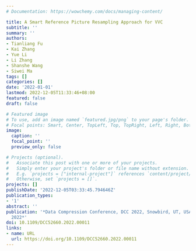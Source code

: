 ```yaml
---
# Documentation: https://wowchemy.com/docs/managing-content/

title: A Smart Reference Picture Resampling Approach for VVC
subtitle: ''
summary: ''
authors:
- Tianliang Fu
- Kai Zhang
- Yue Li
- Li Zhang
- Shanshe Wang
- Siwei Ma
tags: []
categories: []
date: '2022-01-01'
lastmod: 2022-12-05T11:33:46+08:00
featured: false
draft: false

# Featured image
# To use, add an image named `featured.jpg/png` to your page's folder.
# Focal points: Smart, Center, TopLeft, Top, TopRight, Left, Right, BottomLeft, Bottom, BottomRight.
image:
  caption: ''
  focal_point: ''
  preview_only: false

# Projects (optional).
#   Associate this post with one or more of your projects.
#   Simply enter your project's folder or file name without extension.
#   E.g. `projects = ["internal-project"]` references `content/project/deep-learning/index.md`.
#   Otherwise, set `projects = []`.
projects: []
publishDate: '2022-12-05T03:33:45.794646Z'
publication_types:
- '1'
abstract: ''
publication: '*Data Compression Conference, DCC 2022, Snowbird, UT, USA, March 22-25,
  2022*'
doi: 10.1109/DCC52660.2022.00011
links:
- name: URL
  url: https://doi.org/10.1109/DCC52660.2022.00011
---
```

